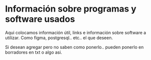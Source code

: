 # Información sobre programas y software usados


Aqui colocamos información útil, links e información sobre software a utilizar.
Como figma, postgresql.. etc.. el que deseen. 

Si desean agregar pero no saben como ponerlo.. pueden ponerlo en borradores en txt o algo asi.
